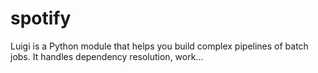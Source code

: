 # spotify
Luigi is a Python module that helps you build complex pipelines of batch jobs. It handles dependency resolution, work…
